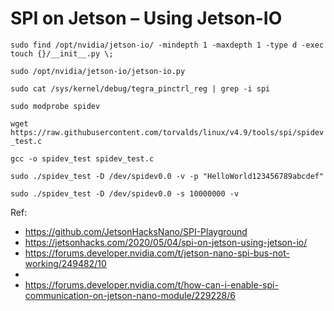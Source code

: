 # SPI on Jetson – Using Jetson-IO

`sudo find /opt/nvidia/jetson-io/ -mindepth 1 -maxdepth 1 -type d -exec touch {}/__init__.py \;`

`sudo /opt/nvidia/jetson-io/jetson-io.py`

`sudo cat /sys/kernel/debug/tegra_pinctrl_reg | grep -i spi`

`sudo modprobe spidev`

`wget https://raw.githubusercontent.com/torvalds/linux/v4.9/tools/spi/spidev_test.c`

`gcc -o spidev_test spidev_test.c`

`sudo ./spidev_test -D /dev/spidev0.0 -v -p "HelloWorld123456789abcdef"`

`sudo ./spidev_test -D /dev/spidev0.0 -s 10000000 -v`


Ref:
- https://github.com/JetsonHacksNano/SPI-Playground
- https://jetsonhacks.com/2020/05/04/spi-on-jetson-using-jetson-io/
- https://forums.developer.nvidia.com/t/jetson-nano-spi-bus-not-working/249482/10
- 
- https://forums.developer.nvidia.com/t/how-can-i-enable-spi-communication-on-jetson-nano-module/229228/6

